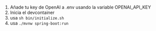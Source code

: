 1. Añade tu key de OpenAI a .env usando la variable OPENAI\_API\_KEY
2. Inicia el devcontainer
3. usa `sh bin/initialize.sh`
4. usa `./mvnw spring-boot:run`
